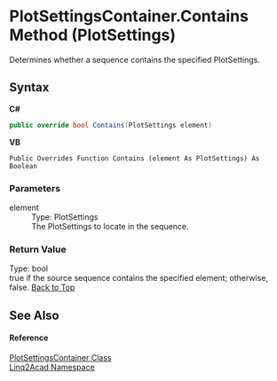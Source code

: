 # PlotSettingsContainer.Contains Method (PlotSettings)
 

Determines whether a sequence contains the specified PlotSettings.

## Syntax

**C#**<br />
``` C#
public override bool Contains(PlotSettings element)
```

**VB**<br />
``` VB
Public Overrides Function Contains (element As PlotSettings) As Boolean
```


### Parameters
<dl><dt>element</dt><dd>Type: PlotSettings<br />The PlotSettings to locate in the sequence.</dd></dl>

### Return Value
Type: bool<br />true if the source sequence contains the specified element; otherwise, false.
<a href="#PlotSettingsContainerContains-Method-PlotSettings">Back to Top</a>

## See Also


#### Reference
<a href="T_Linq2Acad_PlotSettingsContainer.md#PlotSettingsContainer-Class">PlotSettingsContainer Class</a><br /><a href="N_Linq2Acad.md#Linq2Acad-Namespace">Linq2Acad Namespace</a><br />
